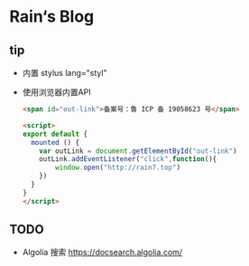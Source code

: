 # Rain‘s Blog

## tip
- 内置 stylus lang="styl" 

- 使用浏览器内置API
  ```html
  <span id="out-link">备案号：鲁 ICP 备 19058623 号</span>
  
  <script>
  export default {
    mounted () {
      var outLink = document.getElementById("out-link")
      outLink.addEventListener("click",function(){
          window.open("http://rain7.top")
      })
    }
  }
  </script>
  ```

  

## TODO
- Algolia 搜索  https://docsearch.algolia.com/

